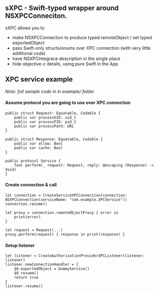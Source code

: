 ## sXPC - Swift-typed wrapper around NSXPCConneciton.

sXPC allows you to
- make NSXPCConnection to produce typed remoteObject / set typed exportedObject
- pass Swift-only structs/enums over XPC connection (with very little additional code)
- have NSXPCIntegrace description in the single place
- hide objective-c details, using pure Swift in the App


## XPC service example
_Note: full sample code in in example/ folder_

#### Assume protocol you are going to use over XPC connection
```
public struct Request: Equatable, Codable {
    public var processUID: uid_t
    public var processPID: pid_t
    public var processPath: URL
}

public struct Response: Equatable, Codable {
    public var allow: Bool
    public var cache: Bool
}

public protocol Service {
    func perform(_ request: Request, reply: @escaping (Response) -> Void)
}
```

#### Create connection & call
```
let connection = CreateServiceXPCConnection(connection: NSXPCConnection(serviceName: "com.example.XPCService"))
connection.resume()

let proxy = connection.remoteObjectProxy { error in
    print(error)
}

let request = Request(...)
proxy.perform(request) { response in print(response) }
```

#### Setup listener

```
let listener = CreateAuthorizationProviderXPCListener(listener: listener)
listener.newConnectionHandler = {
    $0.exportedObject = DummyService()
    $0.resume()
    return true
}
listener.resume()
```
